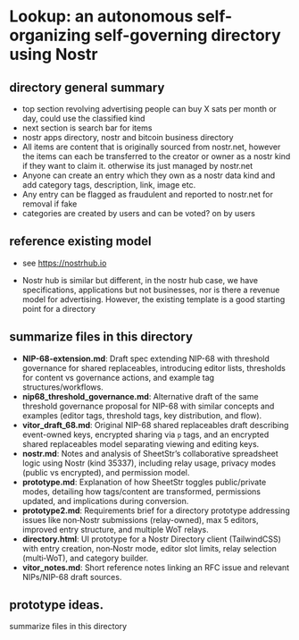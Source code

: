 # Lookup: an autonomous self-organizing self-governing directory using Nostr

## directory general summary

- top section revolving advertising people can buy X sats per month or day, could use the classified kind
- next section is search bar for items
- nostr apps directory, nostr and bitcoin business directory
- All items are content that is originally sourced from nostr.net, however the items can each be transferred to the creator or owner as a nostr kind if they want to claim it. otherwise its just managed by nostr.net
- Anyone can create an entry which they own as a nostr data kind and add category tags, description, link, image etc.
- Any entry can be flagged as fraudulent and reported to nostr.net for removal if fake
- categories are created by users and can be voted? on by users

## reference existing model 

- see https://nostrhub.io

- Nostr hub is similar but different, in the nostr hub case, we have specifications, applications but not businesses, nor is there a revenue model for advertising. 
However, the existing template is a good starting point for a directory


## summarize files in this directory

- **NIP-68-extension.md**: Draft spec extending NIP-68 with threshold governance for shared replaceables, introducing editor lists, thresholds for content vs governance actions, and example tag structures/workflows.
- **nip68_threshold_governance.md**: Alternative draft of the same threshold governance proposal for NIP-68 with similar concepts and examples (editor tags, threshold tags, key distribution, and flow).
- **vitor_draft_68.md**: Original NIP-68 shared replaceables draft describing event-owned keys, encrypted sharing via `p` tags, and an encrypted shared replaceables model separating viewing and editing keys.
- **nostr.md**: Notes and analysis of SheetStr’s collaborative spreadsheet logic using Nostr (kind 35337), including relay usage, privacy modes (public vs encrypted), and permission model.
- **prototype.md**: Explanation of how SheetStr toggles public/private modes, detailing how tags/content are transformed, permissions updated, and implications during conversion.
- **prototype2.md**: Requirements brief for a directory prototype addressing issues like non‑Nostr submissions (relay-owned), max 5 editors, improved entry structure, and multiple WoT relays.
- **directory.html**: UI prototype for a Nostr Directory client (TailwindCSS) with entry creation, non‑Nostr mode, editor slot limits, relay selection (multi‑WoT), and category builder.
- **vitor_notes.md**: Short reference notes linking an RFC issue and relevant NIPs/NIP-68 draft sources.

## prototype ideas. 

summarize files in this directory